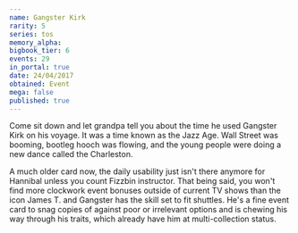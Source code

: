 ```yaml
---
name: Gangster Kirk
rarity: 5
series: tos
memory_alpha:
bigbook_tier: 6
events: 29
in_portal: true
date: 24/04/2017
obtained: Event
mega: false
published: true
---
```


Come sit down and let grandpa tell you about the time he used Gangster Kirk on his voyage. It was a time known as the Jazz Age. Wall Street was booming, bootleg hooch was flowing, and the young people were doing a new dance called the Charleston.

A much older card now, the daily usability just isn't there anymore for Hannibal unless you count Fizzbin instructor.  That being said, you won't find more clockwork event bonuses outside of current TV shows than the icon James T. and Gangster has the skill set to fit shuttles. He's a fine event card to snag copies of against poor or irrelevant options and is chewing his way through his traits, which already have him at multi-collection status.
